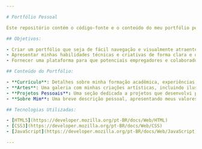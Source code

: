 ```yaml
---

# Portfólio Pessoal

Este repositório contém o código-fonte e o conteúdo do meu portfólio pessoal, onde compartilho um pouco sobre minha trajetória, habilidades e trabalhos criativos. O objetivo deste projeto é centralizar todas as minhas conquistas profissionais, artes e projetos pessoais em uma única plataforma acessível e bem organizada.

## Objetivos:

- Criar um portfólio que seja de fácil navegação e visualmente atraente.
- Apresentar minhas habilidades técnicas e criativas de forma clara e organizada.
- Fornecer uma plataforma para que potenciais empregadores e colaboradores conheçam meu trabalho e perfil profissional.

## Conteúdo do Portfólio:

- **Currículo**: Detalhes sobre minha formação acadêmica, experiências profissionais, habilidades técnicas e certificações.
- **Artes**: Uma galeria com minhas criações artísticas, incluindo ilustrações, design gráfico e outras peças visuais.
- **Projetos Pessoais**: Uma seção dedicada a projetos que desenvolvi por iniciativa própria, com foco em programação, design ou qualquer outra área de interesse.
- **Sobre Mim**: Uma breve descrição pessoal, apresentando meus valores, motivações e aspirações, além de um resumo da minha jornada profissional.

## Tecnologias Utilizadas:

- [HTML5](https://developer.mozilla.org/pt-BR/docs/Web/HTML)
- [CSS3](https://developer.mozilla.org/pt-BR/docs/Web/CSS)
- [JavaScript](https://developer.mozilla.org/pt-BR/docs/Web/JavaScript)

---
```

